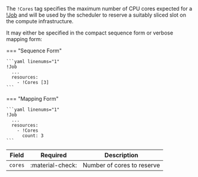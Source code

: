 The `!Cores` tag specifies the maximum number of CPU cores expected for a
[!Job](job.md) and will be used by the scheduler to reserve a suitably sliced
slot on the compute infrastructure.

It may either be specified in the compact sequence form or verbose mapping form:

=== "Sequence Form"

    ```yaml linenums="1"
    !Job
      ...
      resources:
        - !Cores [3]
    ```

=== "Mapping Form"

    ```yaml linenums="1"
    !Job
      ...
      resources:
        - !Cores
          count: 3
    ```

| Field   | Required         | Description                |
|---------|:----------------:|----------------------------|
| `cores` | :material-check: | Number of cores to reserve |
